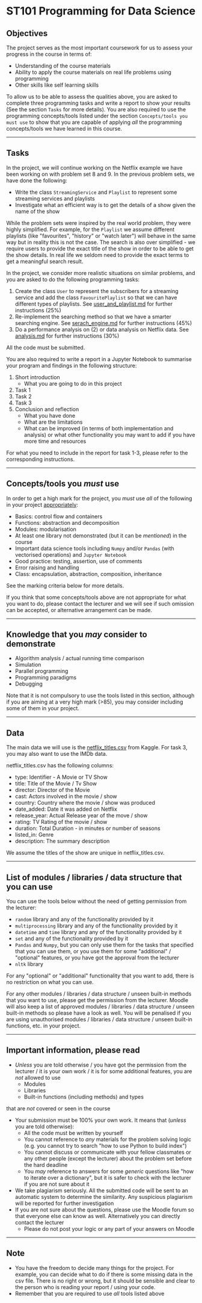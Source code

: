 # ST101 Programming for Data Science

## Objectives

The project serves as the most important coursework for us to assess your progress in the course in terms of:
* Understanding of the course materials
* Ability to apply the course materials on real life problems using programming
* Other skills like self learning skills

To allow us to be able to assess the qualities above, you are asked to complete three programming tasks and write a report to show your results (See the section `Tasks` for more details). You are also required to use the programming concepts/tools listed under the section `Concepts/tools you must use` to show that you are capable of applying _all_ the programming concepts/tools we have learned in this course.

---

## Tasks

In the project, we will continue working on the Netflix example we have been working on with problem set 8 and 9. In the previous problem sets, we have done the following:

* Write the class `StreamingService` and `Playlist` to represent some streaming services and playlists
* Investigate what an efficient way is to get the details of a show given the name of the show

While the problem sets were inspired by the real world problem, they were highly simplified. For example, for the `Playlist` we assume different playlists (like "favourites", "history" or "watch later") will behave in the same way but in reality this is not the case. The search is also over simplified - we require users to provide the exact title of the show in order to be able to get the show details. In real life we seldom need to provide the exact terms to get a meaningful search result.

In the project, we consider more realistic situations on similar problems, and you are asked to do the following programming tasks:

1. Create the class `User` to represent the subscribers for a streaming service and add the class `FavouritePlaylist` so that we can have different types of playlists. See [user_and_playlist.md](user_and_playlist.md) for further instructions (25%)
2. Re-implement the searching method so that we have a smarter searching engine. See [serach_engine.md](search_engine.md) for further instructions (45%)
3. Do a performance analysis on (2) or data analysis on Netflix data. See [analysis.md](analysis.md) for further instructions (30%)

All the code must be submitted.

You are also required to write a report in a Jupyter Notebook to summarise your program and findings in the following structure:

1. Short introduction
    * What you are going to do in this project
2. Task 1
3. Task 2
4. Task 3
5. Conclusion and reflection
    * What you have done
    * What are the limitations
    * What can be improved (in terms of both implementation and analysis) or what other functionality you may want to add if you have more time and resources

For what you need to include in the report for task 1-3, please refer to the corresponding instructions.

---

## Concepts/tools you _must_ use

In order to get a high mark for the project, you _must_ use _all_ of the following in your project <ins>appropriately</ins>:

* Basics: control flow and containers
* Functions: abstraction and decomposition
* Modules: modularisation
* At least one library not demonstrated (but it can be _mentioned_) in the course
* Important data science tools including `Numpy` and/or `Pandas` (with vectorised operations) and `Jupyter Notebook`
* Good practice: testing, assertion, use of comments
* Error raising and handling
* Class: encapsulation, abstraction, composition, inheritance

See the marking criteria below for more details.

If you think that some concepts/tools above are not appropriate for what you want to do, please contact the lecturer and we will see if such omission can be accepted, or alternative arrangement can be made.

---

## Knowledge that you _may_ consider to demonstrate

* Algorithm analysis / actual running time comparison
* Simulation
* Parallel programming
* Programming paradigms
* Debugging


Note that it is not compulsory to use the tools listed in this section, although if you are aiming at a very high mark (>85), you may consider including some of them in your project.

---

## Data

The main data we will use is the [netflix_titles.csv](data/netflix_titles.csv) from Kaggle. For task 3, you may also want to use the IMDb data.

netflix_titles.csv has the following columns:

* type: Identifier - A Movie or TV Show
* title: Title of the Movie / Tv Show
* director: Director of the Movie
* cast: Actors involved in the movie / show
* country: Country where the movie / show was produced
* date_added: Date it was added on Netflix
* release_year: Actual Release year of the move / show
* rating: TV Rating of the movie / show
* duration: Total Duration - in minutes or number of seasons
* listed_in: Genre
* description: The summary description

We assume the titles of the show are unique in netflix_titles.csv.

---

## List of modules / libraries / data structure that you can use

You can use the tools below without the need of getting permission from the lecturer:

* `random` library and any of the functionality provided by it
* `multiprocessing` library and any of the functionality provided by it
* `datetime` and `time` library and any of the functionality provided by it
* `set` and any of the functionality provided by it
* `Pandas` and `Numpy`, but you can only use them for the tasks that specified that you can use them, or you use them for some "additional" / "optional" features, or you have got the approval from the lecturer
* `nltk` library

For any "optional" or "additional" functionality that you want to add, there is no restriction on what you can use.

For any other modules / libraries / data structure / unseen built-in methods that you want to use, please get the permission from the lecturer. Moodle will also keep a list of approved modules / libraries / data structure / unseen built-in methods so please have a look as well. You will be penalised if you are using unauthorised modules / libraries / data structure / unseen built-in functions, etc. in your project.

---

## Important information, please read

* _Unless_ you are told otherwise / you have got the permission from the lecturer / it is your own work / it is for some additional features, you are _not_ allowed to use
    * Modules
    * Libraries
    * Built-in functions (including methods) and types

that are _not_ covered or seen in the course
* Your submission must be 100% your own work. It means that (_unless_ you are told otherwise):
    * All the code must be written by yourself
    * You cannot reference to _any_ materials for the problem solving logic (e.g. you cannot try to search "how to use Python to build index")
    * You cannot discuss or communicate with your fellow classmates or any other people (except the lecturer) about the problem set before the hard deadline
    * You _may_ reference to answers for some _generic_ questions like "how to iterate over a dictionary", but it is safer to check with the lecturer if you are not sure about it
* We take plagiarism seriously. All the submitted code will be sent to an automatic system to determine the similarity. Any suspicious plagiarism will be reported for further investigation
* If you are not sure about the questions, please use the Moodle forum so that everyone else can know as well. Alternatively you can directly contact the lecturer
    * Please do not post your logic or any part of your answers on Moodle

---

## Note

* You have the freedom to decide many things for the project. For example, you can decide what to do if there is some missing data in the csv file. There is no right or wrong, but it should be sensible and clear to the person who is reading your report / using your code.
* Remember that you are required to use _all_ tools listed above
